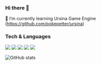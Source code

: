 ### Hi there 👋

<!--
**hypercubed-music/hypercubed-music** is a ✨ _special_ ✨ repository because its `README.md` (this file) appears on your GitHub profile.

Here are some ideas to get you started:

- 🔭 I’m currently working on ...
- 🌱 I’m currently learning ...
- 👯 I’m looking to collaborate on ...
- 🤔 I’m looking for help with ...
- 💬 Ask me about ...
- 📫 How to reach me: ...
- 😄 Pronouns: ...
- ⚡ Fun fact: ...
-->

🌱 I’m currently learning Ursina Game Engine (https://github.com/pokepetter/ursina)

### Tech & Languages

<img src="https://img.shields.io/badge/-Python-green?style=for-the-badge&logo=python">
<img src="https://img.shields.io/badge/-Arduino-red?style=for-the-badge&logo=arduino">
<img src="https://img.shields.io/badge/-Unity-blue?style=for-the-badge&logo=unity">
<img src="https://img.shields.io/badge/-Java-yellow?style=for-the-badge&logo=java">
<img src="https://img.shields.io/badge/-C%2FC++-orange?style=for-the-badge&logo=c">

![GitHub stats](https://github-readme-stats.vercel.app/api?username=hypercubed-music&show_icons=true&hide_border=true)
